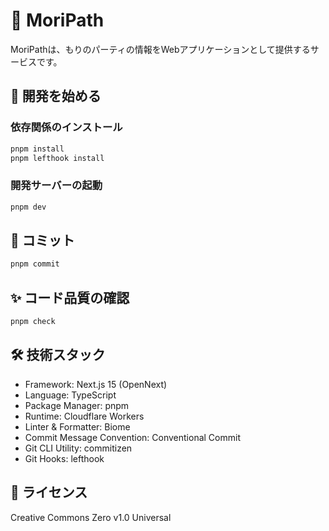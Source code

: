 # 🌳 MoriPath

MoriPathは、もりのパーティの情報をWebアプリケーションとして提供するサービスです。

## 🚀 開発を始める

### 依存関係のインストール

```bash
pnpm install
pnpm lefthook install
```

### 開発サーバーの起動

```bash
pnpm dev
```

## 💾 コミット

```bash
pnpm commit
```

## ✨ コード品質の確認

```bash
pnpm check
```

## 🛠 技術スタック

- Framework: Next.js 15 (OpenNext)
- Language: TypeScript
- Package Manager: pnpm
- Runtime: Cloudflare Workers
- Linter & Formatter: Biome
- Commit Message Convention: Conventional Commit
- Git CLI Utility: commitizen
- Git Hooks: lefthook

## 📝 ライセンス

Creative Commons Zero v1.0 Universal



